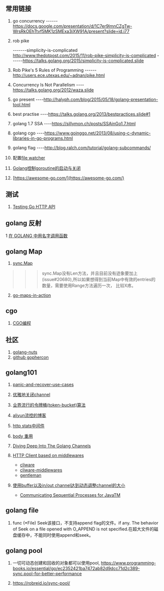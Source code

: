 ## 常用链接
1. go concurrency
    ------https://docs.google.com/presentation/d/1C7er9lmnCZgTw-WrsRkOEhTtvf5MK1zSMExa3iXW91A/present?slide=id.i77

2. rob pike

    -------simplicity-is-complicated  http://www.thedotpost.com/2015/11/rob-pike-simplicity-is-complicated
    ------https://talks.golang.org/2015/simplicity-is-complicated.slide
3.  Rob Pike's 5 Rules of Programming
    ------http://users.ece.utexas.edu/~adnan/pike.html

4.  Concurrency Is Not Parallelism
    ----https://talks.golang.org/2012/waza.slide

5.  go present
    ----http://halyph.com/blog/2015/05/18/golang-presentation-tool.html

6.  best practise
    ----https://talks.golang.org/2013/bestpractices.slide#1

7. golang 1.7 SSA
    ----https://sillymon.ch/posts/SSAinGo1.7.html 
8. golang cgo
    ----https://www.goinggo.net/2013/08/using-c-dynamic-libraries-in-go-programs.html
9. golang flag
    ----http://blog.ralch.com/tutorial/golang-subcommands/

10. 配置[file watcher](https://stackoverflow.com/questions/33774950/execute-gofmt-on-file-save-in-intellij)

11. [Golang控制goroutine的启动与关闭](http://www.cnblogs.com/vimsk/p/4866586.html)

12. [https://awesome-go.com/](https://awesome-go.com/)

## 测试

1. [Testing Go HTTP API](http://dennissuratna.com/testing-in-go/)

## golang 反射

1 [在 GOLANG 中用名字调用函数](https://mikespook.com/2012/07/%E5%9C%A8-golang-%E4%B8%AD%E7%94%A8%E5%90%8D%E5%AD%97%E8%B0%83%E7%94%A8%E5%87%BD%E6%95%B0/)

## golang Map

1. [sync.Map](http://colobu.com/2017/07/11/dive-into-sync-Map/)

>>> sync.Map没有Len方法，并且目前没有迹象要加上 (issue#20680),所以如果想得到当前Map中有效的entries的数量，需要使用Range方法遍历一次， 比较X疼。

2. [go-maps-in-action](https://blog.golang.org/go-maps-in-action)

## cgo

1.  [CGO编程](https://chai2010.gitbooks.io/advanced-go-programming-book/content/ch2-cgo/ch2-07-memory.html)

## 社区

1. [golang-nuts](https://groups.google.com/forum/#!forum/golang-nuts)
2. [github gophercon](https://github.com/gophercon/2017-talks)

## golang101

1. [panic-and-recover-use-cases](https://go101.org/article/panic-and-recover-use-cases.html)
2. [优雅地关闭channel](https://www.jianshu.com/p/d24dfbb33781)
3. [业界流行的令牌桶(token-bucket)算法](https://www.alexedwards.net/blog/how-to-rate-limit-http-requests)
4. [aliyun流控的博客](https://blog.jamespan.me/2015/10/19/traffic-shaping-with-token-bucket)
5. [http stats中间件](https://github.com/thoas/stats)
6. [body 重用](https://medium.com/@xoen/golang-read-from-an-io-readwriter-without-loosing-its-content-2c6911805361)
7. [Diving Deep Into The Golang Channels](https://codeburst.io/diving-deep-into-the-golang-channels-549fd4ed21a8)
8. [HTTP Client based on middlewares](https://www.reddit.com/r/golang/comments/5ijwdp/http_client_based_on_middlewares/)
   + [cliware](https://github.com/delicb/cliware/blob/2b464a60fa549906d68c406a86ee6f7ffdc4de06/cliware.go)
   + [cliware-middlewares](https://github.com/delicb/cliware-middlewares/blob/b0fb368b63b5548808f0b7532f6a8f0280c34e4c/errors/errors.go)
   + [gentleman](https://github.com/h2non/gentleman)
   
9. [使用buffer以及in/out channel达到动态调整channel的大小](https://groups.google.com/forum/?nomobile=true#!topic/golang-nuts/RkGSPl5xOqM)
   + [Communicating Sequential Processes for JavaTM](https://www.cs.kent.ac.uk/projects/ofa/jcsp/)

## golang file

1.  func (*File) Seek该接口，不支持append flag的文件。if any. The behavior of Seek on a file opened with O_APPEND is not specified.在超大文件的磁盘缓存中，不能同时使用append和seek。

## golang pool

1. 一切可动态创建和回收的对象都可以使用pool, https://www.programming-books.io/essential/go/ec2352421ba7472ab82d9dcc71d2c389-sync.pool-for-better-performance

2. https://robreid.io/sync-pool/
